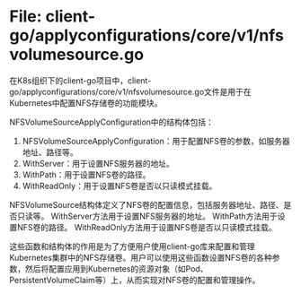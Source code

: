 # File: client-go/applyconfigurations/core/v1/nfsvolumesource.go

在K8s组织下的client-go项目中，client-go/applyconfigurations/core/v1/nfsvolumesource.go文件是用于在Kubernetes中配置NFS存储卷的功能模块。

NFSVolumeSourceApplyConfiguration中的结构体包括：

1. NFSVolumeSourceApplyConfiguration：用于配置NFS卷的参数，如服务器地址、路径等。
2. WithServer：用于设置NFS服务器的地址。
3. WithPath：用于设置NFS卷的路径。
4. WithReadOnly：用于设置NFS卷是否以只读模式挂载。

NFSVolumeSource结构体定义了NFS卷的配置信息，包括服务器地址、路径、是否只读等。
WithServer方法用于设置NFS服务器的地址。
WithPath方法用于设置NFS卷的路径。
WithReadOnly方法用于设置NFS卷是否以只读模式挂载。

这些函数和结构体的作用是为了方便用户使用client-go库来配置和管理Kubernetes集群中的NFS存储卷。用户可以使用这些函数设置NFS卷的各种参数，然后将配置应用到Kubernetes的资源对象（如Pod、PersistentVolumeClaim等）上，从而实现对NFS卷的配置和管理操作。

